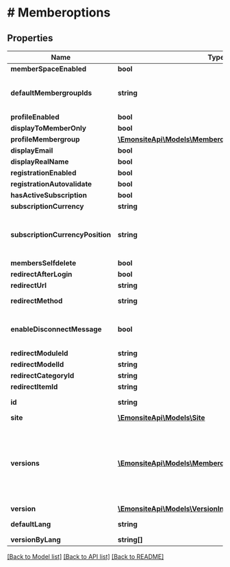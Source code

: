 # # Memberoptions

## Properties

Name | Type | Description | Notes
------------ | ------------- | ------------- | -------------
**memberSpaceEnabled** | **bool** |  | [optional]
**defaultMembergroupIds** | **string** | TODO qqch de plus propre genre type array | [optional]
**profileEnabled** | **bool** |  | [optional]
**displayToMemberOnly** | **bool** |  | [optional]
**profileMembergroup** | [**\EmonsiteApi\Models\MemberoptionsProfileMembergroup**](MemberoptionsProfileMembergroup.md) |  | [optional]
**displayEmail** | **bool** |  | [optional]
**displayRealName** | **bool** |  | [optional]
**registrationEnabled** | **bool** |  | [optional]
**registrationAutovalidate** | **bool** |  | [optional]
**hasActiveSubscription** | **bool** |  | [optional]
**subscriptionCurrency** | **string** |  | [optional]
**subscriptionCurrencyPosition** | **string** | TODO virer ça et faire en fonction de la langue ou que sais-je | [optional]
**membersSelfdelete** | **bool** | ? | [optional]
**redirectAfterLogin** | **bool** |  | [optional]
**redirectUrl** | **string** |  | [optional]
**redirectMethod** | **string** | TODO enum nullable | [optional]
**enableDisconnectMessage** | **bool** | serieusement ? c&#39;est quoi cette option à la con ? | [optional]
**redirectModuleId** | **string** |  | [optional]
**redirectModelId** | **string** |  | [optional]
**redirectCategoryId** | **string** | relation ? | [optional]
**redirectItemId** | **string** |  | [optional]
**id** | **string** |  | [optional] [readonly]
**site** | [**\EmonsiteApi\Models\Site**](Site.md) |  | [optional]
**versions** | [**\EmonsiteApi\Models\MemberoptionsV[]**](MemberoptionsV.md) | IMPLEMENTEZ le mapping dans l&#39;entity TODO trouver comment le faire dynamiquement avec un listener doctrine | [optional]
**version** | [**\EmonsiteApi\Models\VersionInterface[]**](VersionInterface.md) |  | [optional]
**defaultLang** | **string** |  | [optional] [readonly]
**versionByLang** | **string[]** |  | [optional]

[[Back to Model list]](../../README.md#models) [[Back to API list]](../../README.md#endpoints) [[Back to README]](../../README.md)
